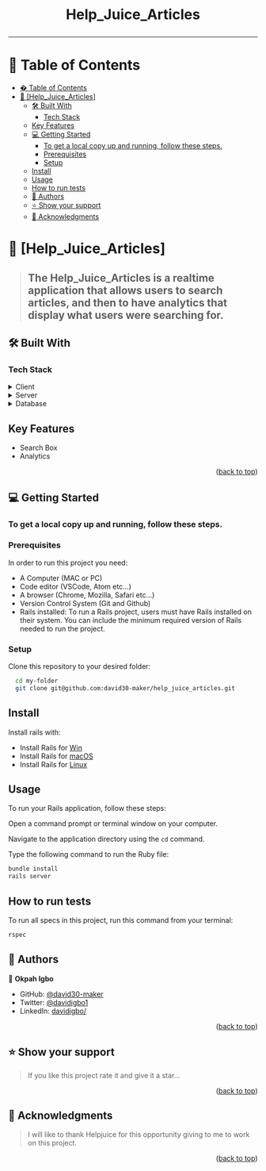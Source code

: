 <a name="readme-top"></a>

<div align="center">
<h1> <b>Help_Juice_Articles</b> <hr/>

</div>

# 📗 Table of Contents

- [� Table of Contents](#-table-of-contents)
- [📖 \[Help_Juice_Articles\] ](#-help_juice_articles-)
  - [🛠 Built With ](#-built-with-)
    - [Tech Stack ](#tech-stack-)
  - [Key Features ](#key-features-)
  - [💻 Getting Started ](#-getting-started-)
    - [To get a local copy up and running, follow these steps.](#to-get-a-local-copy-up-and-running-follow-these-steps)
    - [Prerequisites](#prerequisites)
    - [Setup](#setup)
  - [Install](#install)
  - [Usage](#usage)
  - [How to run tests](#run-tests)
  - [👥 Authors ](#-authors-)
  - [⭐️ Show your support ](#️-show-your-support-)
  - [🙏 Acknowledgments ](#-acknowledgments-)

<!-- PROJECT DESCRIPTION -->

# 📖 [Help_Juice_Articles] <a name="about-project"></a>

> ## The **Help_Juice_Articles** is a realtime application that allows users to search articles, and then to have analytics that display what users were searching for.
## 🛠 Built With <a name="built-with"></a>

### Tech Stack <a name="tech-stack"></a>

<details>
  <summary>Client</summary>
  <ul>
    <li><p> <b>Ruby: </b> The primary programming language for the project.</p></li>
    <li><p><b>Rails: </b> A ruby framework.</p></li>
     <li><p><b>JavaScript: </b>Handles dynamic interactivity of the application</p></li>
  </ul>
</details>

<details>
  <summary>Server</summary>
  <ul>
    <li>Ruby on Rails</li>
  </ul>
</details>

<details>
<summary>Database</summary>
  <ul>
    <li>Postgresql</li>
  </ul>
</details>

<!-- Features -->

## Key Features <a name="key-features"></a>

- Search Box
- Analytics

<p align="right">(<a href="#readme-top">back to top</a>)</p>

<!-- GETTING STARTED -->

## 💻 Getting Started <a name="getting-started"></a>

### To get a local copy up and running, follow these steps.

### Prerequisites

In order to run this project you need:

- A Computer (MAC or PC)
- Code editor (VSCode, Atom etc...)
- A browser (Chrome, Mozilla, Safari etc...)
- Version Control System (Git and Github)
- Rails installed: To run a Rails project, users must have Rails installed on their system. You can include the minimum required version of Rails needed to run the project.

### Setup

Clone this repository to your desired folder:

```sh
  cd my-folder
  git clone git@github.com:david30-maker/help_juice_articles.git
```
## Install

Install rails with:

- Install Rails for [Win](https://railsinstaller.org/)
- Install Rails for [macOS](https://www.rails-lang.org/en/documentation/installation/#homebrew)
- Install Rails for [Linux](https://www.makeuseof.com/install-rails-on-linux/)

## Usage

To run your Rails application, follow these steps:

Open a command prompt or terminal window on your computer.

Navigate to the application directory using the `cd` command.

Type the following command to run the Ruby file:

```sh
bundle install
rails server
```
## How to run tests
To run all specs in this project, run this command from your terminal:
```sh
rspec
```
<!-- AUTHORS -->

## 👥 Authors <a name="authors"></a>

👤 **Okpah Igbo**

- GitHub: [@david30-maker](https://github.com/david30-maker)
- Twitter: [@davidigbo1](https://twitter.com/davidigbo1)
- LinkedIn: [davidigbo/](https://www.linkedin.com/in/davidigbo/)

<p align="right">(<a href="#readme-top">back to top</a>)</p>

## ⭐️ Show your support <a name="support"></a>

> If you like this project rate it and give it a star...

<p align="right">(<a href="#readme-top">back to top</a>)</p>

## 🙏 Acknowledgments <a name="acknowledgements"></a>

> I will like to thank Helpjuice for this opportunity giving to me to work on this project.

<p align="right">(<a href="#readme-top">back to top</a>)</p>
